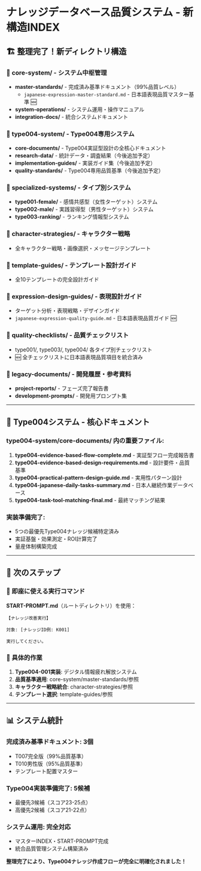 # ナレッジデータベース品質システム - 新構造INDEX

## 🏗️ **整理完了！新ディレクトリ構造**

### 📁 **core-system/** - システム中枢管理
- **master-standards/** - 完成済み基準ドキュメント（99%品質レベル）
  - `japanese-expression-master-standard.md` - 日本語表現品質マスター基準 🆕
- **system-operations/** - システム運用・操作マニュアル
- **integration-docs/** - 統合システムドキュメント

### 📁 **type004-system/** - Type004専用システム
- **core-documents/** - Type004実証型設計の全核心ドキュメント
- **research-data/** - 統計データ・調査結果（今後追加予定）
- **implementation-guides/** - 実装ガイド集（今後追加予定）
- **quality-standards/** - Type004専用品質基準（今後追加予定）

### 📁 **specialized-systems/** - タイプ別システム
- **type001-female/** - 感情共感型（女性ターゲット）システム
- **type002-male/** - 実践習得型（男性ターゲット）システム
- **type003-ranking/** - ランキング情報型システム

### 📁 **character-strategies/** - キャラクター戦略
- 全キャラクター戦略・画像選択・メッセージテンプレート

### 📁 **template-guides/** - テンプレート設計ガイド
- 全10テンプレートの完全設計ガイド

### 📁 **expression-design-guides/** - 表現設計ガイド
- ターゲット分析・表現戦略・デザインガイド
- `japanese-expression-quality-guide.md` - 日本語表現品質ガイド 🆕

### 📁 **quality-checklists/** - 品質チェックリスト
- type001/, type003/, type004/ 各タイプ別チェックリスト
- 🆕 全チェックリストに日本語表現品質項目を統合済み

### 📁 **legacy-documents/** - 開発履歴・参考資料
- **project-reports/** - フェーズ完了報告書
- **development-prompts/** - 開発用プロンプト集

---

## 🎯 **Type004システム - 核心ドキュメント**

### **type004-system/core-documents/ 内の重要ファイル:**

1. **type004-evidence-based-flow-complete.md** - 実証型フロー完成報告書
2. **type004-evidence-based-design-requirements.md** - 設計要件・品質基準
3. **type004-practical-pattern-design-guide.md** - 実用性パターン設計
4. **type004-japanese-daily-tasks-summary.md** - 日本人継続作業データベース
5. **type004-task-tool-matching-final.md** - 最終マッチング結果

### **実装準備完了:**
- 5つの最優先Type004ナレッジ候補特定済み
- 実証基盤・効果測定・ROI計算完了
- 量産体制構築完成

---

## 🚀 **次のステップ**

### **📝 即座に使える実行コマンド**
**START-PROMPT.md**（ルートディレクトリ）を使用：

```
【ナレッジ改善実行】

対象: [ナレッジID例: K001]

実行してください。
```

### **🎯 具体的作業**
1. **Type004-001実装**: デジタル情報疲れ解放システム
2. **品質基準適用**: core-system/master-standards/参照
3. **キャラクター戦略統合**: character-strategies/参照
4. **テンプレート選択**: template-guides/参照

---

## 📊 **システム統計**

### **完成済み基準ドキュメント**: 3個
- T007完全版（99%品質基準）
- T010男性版（95%品質基準）  
- テンプレート配置マスター

### **Type004実装準備完了**: 5候補
- 最優先3候補（スコア23-25点）
- 高優先2候補（スコア21-22点）

### **システム運用**: 完全対応
- マスターINDEX・START-PROMPT完成
- 統合品質管理システム構築済み

**整理完了により、Type004ナレッジ作成フローが完全に明確化されました！**